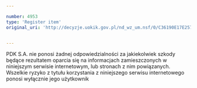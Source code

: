 ```yaml
---

number: 4953
type: 'Register item'
original_uri: 'http://decyzje.uokik.gov.pl/nd_wz_um.nsf/0/C36190E17E257F2AC1257B8E003306F4?OpenDocument'


---
```


PDK S.A. nie ponosi żadnej odpowiedzialności za jakiekolwiek szkody będące rezultatem oparcia się na informacjach zamieszczonych w niniejszym serwisie internetowym, lub stronach z nim powiązanych. Wszelkie ryzyko z tytułu korzystania z niniejszego serwisu internetowego ponosi wyłącznie jego użytkownik
